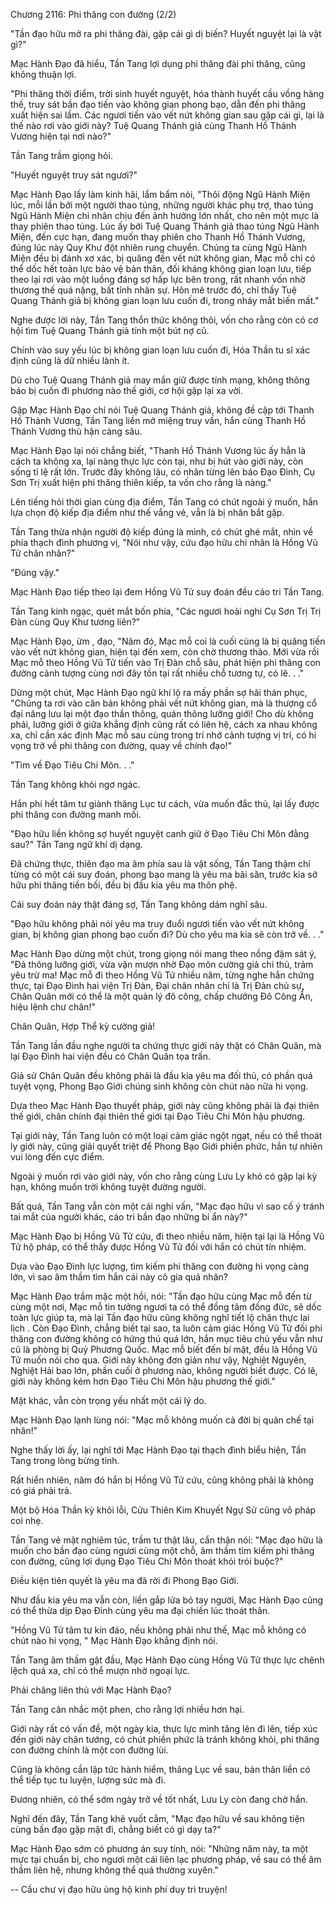 




Chương 2116: Phi thăng con đường (2/2)


"Tần đạo hữu mở ra phi thăng đài, gặp cái gì dị biến? Huyết nguyệt lại là vật gì?"

Mạc Hành Đạo đã hiểu, Tần Tang lợi dụng phi thăng đài phi thăng, cũng không thuận lợi.

"Phi thăng thời điểm, trời sinh huyết nguyệt, hóa thành huyết cầu vồng hàng thế, truy sát bần đạo tiến vào không gian phong bạo, dẫn đến phi thăng xuất hiện sai lầm. Các ngươi tiến vào vết nứt không gian sau gặp cái gì, lại là thế nào rơi vào giới này? Tuệ Quang Thánh giả cùng Thanh Hồ Thánh Vương hiện tại nơi nào?"

Tần Tang trầm giọng hỏi.

"Huyết nguyệt truy sát ngươi?"

Mạc Hành Đạo lấy làm kinh hãi, lẩm bẩm nói, "Thôi động Ngũ Hành Miện lúc, mỗi lần bởi một người thao túng, những người khác phụ trợ, thao túng Ngũ Hành Miện chi nhân chịu đến ảnh hưởng lớn nhất, cho nên một mực là thay phiên thao túng. Lúc ấy bởi Tuệ Quang Thánh giả thao túng Ngũ Hành Miện, đến cực hạn, đang muốn thay phiên cho Thanh Hồ Thánh Vương, đúng lúc này Quy Khư đột nhiên rung chuyển. Chúng ta cùng Ngũ Hành Miện đều bị đánh xơ xác, bị quăng đến vết nứt không gian, Mạc mỗ chỉ có thể dốc hết toàn lực bảo vệ bản thân, đối kháng không gian loạn lưu, tiếp theo lại rơi vào một luồng đáng sợ hấp lực bên trong, rất nhanh vốn nhờ thương thế quá nặng, bất tỉnh nhân sự. Hôn mê trước đó, chỉ thấy Tuệ Quang Thánh giả bị không gian loạn lưu cuốn đi, trong nháy mắt biến mất."

Nghe được lời này, Tần Tang thổn thức không thôi, vốn cho rằng còn có cơ hội tìm Tuệ Quang Thánh giả tính một bút nợ cũ.

Chính vào suy yếu lúc bị không gian loạn lưu cuốn đi, Hóa Thần tu sĩ xác định cũng là dữ nhiều lành ít.

Dù cho Tuệ Quang Thánh giả may mắn giữ được tính mạng, không thông báo bị cuốn đi phương nào thế giới, cơ hội gặp lại xa vời.

Gặp Mạc Hành Đạo chỉ nói Tuệ Quang Thánh giả, không đề cập tới Thanh Hồ Thánh Vương, Tần Tang liền mở miệng truy vấn, hắn cùng Thanh Hồ Thánh Vương thù hận càng sâu.

Mạc Hành Đạo lại nói chẳng biết, "Thanh Hồ Thánh Vương lúc ấy hẳn là cách ta không xa, lại nàng thực lực còn tại, như bị hút vào giới này, còn sống tỉ lệ rất lớn. Trước đây không lâu, có nhân từng lên báo Đạo Đình, Cụ Sơn Trị xuất hiện phi thăng thiên kiếp, ta vốn cho rằng là nàng."

Lên tiếng hỏi thời gian cùng địa điểm, Tần Tang có chút ngoài ý muốn, hắn lựa chọn độ kiếp địa điểm như thế vắng vẻ, vẫn là bị nhân bắt gặp.

Tần Tang thừa nhận người độ kiếp đúng là mình, có chút ghé mắt, nhìn về phía thạch đình phương vị, "Nói như vậy, cứu đạo hữu chi nhân là Hồng Vũ Tử chân nhân?"

"Đúng vậy."

Mạc Hành Đạo tiếp theo lại đem Hồng Vũ Tử suy đoán đều cáo tri Tần Tang.

Tần Tang kinh ngạc, quét mắt bốn phía, "Các ngươi hoài nghi Cụ Sơn Trị Trị Đàn cùng Quy Khư tương liên?"

Mạc Hành Đạo, ừm , đạo, "Năm đó, Mạc mỗ coi là cuối cùng là bị quăng tiến vào vết nứt không gian, hiện tại đến xem, còn chờ thương thảo. Mới vừa rồi Mạc mỗ theo Hồng Vũ Tử tiến vào Trị Đàn chỗ sâu, phát hiện phi thăng con đường cảnh tượng cùng nơi đây tồn tại rất nhiều chỗ tương tự, có lẽ. . ."

Dừng một chút, Mạc Hành Đạo ngữ khí lộ ra mấy phần sợ hãi thán phục, "Chúng ta rơi vào căn bản không phải vết nứt không gian, mà là thượng cổ đại năng lưu lại một đạo thần thông, quán thông lưỡng giới! Cho dù không phải, lưỡng giới ở giữa khẳng định cũng rất có liên hệ, cách xa nhau không xa, chỉ cần xác định Mạc mỗ sau cùng trong trí nhớ cảnh tượng vị trí, có hi vọng trở về phi thăng con đường, quay về chính đạo!"

"Tìm về Đạo Tiêu Chi Môn. . ."

Tần Tang không khỏi ngơ ngác.

Hắn phí hết tâm tư giành thăng Lục tư cách, vừa muốn đắc thủ, lại lấy được phi thăng con đường manh mối.

"Đạo hữu liền không sợ huyết nguyệt canh giữ ở Đạo Tiêu Chi Môn đằng sau?" Tần Tang ngữ khí dị dạng.

Đã chứng thực, thiên đạo ma âm phía sau là vật sống, Tần Tang thậm chí từng có một cái suy đoán, phong bạo mang là yêu ma bãi săn, trước kia sở hữu phi thăng tiền bối, đều bị đầu kia yêu ma thôn phệ.

Cái suy đoán này thật đáng sợ, Tần Tang không dám nghĩ sâu.

"Đạo hữu không phải nói yêu ma truy đuổi ngươi tiến vào vết nứt không gian, bị không gian phong bạo cuốn đi? Dù cho yêu ma kia sẽ còn trở về. . ."

Mạc Hành Đạo dừng một chút, trong giọng nói mang theo nồng đậm sát ý, "Đả thông lưỡng giới, vừa vặn mượn nhờ Đạo môn cường giả chi thủ, trảm yêu trừ ma! Mạc mỗ đi theo Hồng Vũ Tử nhiều năm, từng nghe hắn chứng thực, tại Đạo Đình hai viện Trị Đàn, Đại chân nhân chỉ là Trị Đàn chủ sự, Chân Quân mới có thể là một quản lý đô công, chấp chưởng Đô Công Ấn, hiệu lệnh chư chân!"

Chân Quân, Hợp Thể kỳ cường giả!

Tần Tang lần đầu nghe người ta chứng thực giới này thật có Chân Quân, mà lại Đạo Đình hai viện đều có Chân Quân tọa trấn.

Giả sử Chân Quân đều không phải là đầu kia yêu ma đối thủ, có phần quá tuyệt vọng, Phong Bạo Giới chúng sinh không còn chút nào nữa hi vọng.

Dựa theo Mạc Hành Đạo thuyết pháp, giới này cũng không phải là đại thiên thế giới, chân chính đại thiên thế giới tại Đạo Tiêu Chi Môn hậu phương.

Tại giới này, Tần Tang luôn có một loại cảm giác ngột ngạt, nếu có thể thoát ly giới này, cũng giải quyết triệt để Phong Bạo Giới phiền phức, hắn tự nhiên vui lòng đến cực điểm.

Ngoài ý muốn rơi vào giới này, vốn cho rằng cùng Lưu Ly khó có gặp lại kỳ hạn, không muốn trời không tuyệt đường người.

Bất quá, Tần Tang vẫn còn một cái nghi vấn, "Mạc đạo hữu vì sao cố ý tránh tai mắt của người khác, cáo tri bần đạo những bí ẩn này?"

Mạc Hành Đạo bị Hồng Vũ Tử cứu, đi theo nhiều năm, hiện tại lại là Hồng Vũ Tử hộ pháp, có thể thấy được Hồng Vũ Tử đối với hắn có chút tín nhiệm.

Dựa vào Đạo Đình lực lượng, tìm kiếm phi thăng con đường hi vọng càng lớn, vì sao âm thầm tìm hắn cái này cô gia quả nhân?

Mạc Hành Đạo trầm mặc một hồi, nói: "Tần đạo hữu cùng Mạc mỗ đến từ cùng một nơi, Mạc mỗ tin tưởng ngươi ta có thể đồng tâm đồng đức, sẽ dốc toàn lực giúp ta, mà lại Tần đạo hữu cũng không nghĩ tiết lộ chân thực lai lịch . Còn Đạo Đình, chẳng biết tại sao, ta luôn cảm giác Hồng Vũ Tử đối phi thăng con đường không có hứng thú quá lớn, hắn mục tiêu chủ yếu vẫn như cũ là phòng bị Quỷ Phương Quốc. Mạc mỗ biết đến bí mật, đều là Hồng Vũ Tử muốn nói cho qua. Giới này không đơn giản như vậy, Nghiệt Nguyên, Nghiệt Hải bao lớn, phần cuối ở phương nào, không người biết được. Có lẽ, giới này không kém hơn Đạo Tiêu Chi Môn hậu phương thế giới."

Mặt khác, vẫn còn trọng yếu nhất một cái lý do.

Mạc Hành Đạo lạnh lùng nói: "Mạc mỗ không muốn cả đời bị quản chế tại nhân!"

Nghe thấy lời ấy, lại nghĩ tới Mạc Hành Đạo tại thạch đình biểu hiện, Tần Tang trong lòng bừng tỉnh.

Rất hiển nhiên, năm đó hắn bị Hồng Vũ Tử cứu, cũng không phải là không có giá phải trả.

Một bộ Hóa Thần kỳ khôi lỗi, Cửu Thiên Kim Khuyết Ngự Sử cũng vô pháp coi nhẹ.

Tần Tang vẻ mặt nghiêm túc, trầm tư thật lâu, cẩn thận nói: "Mạc đạo hữu là muốn cho bần đạo cùng ngươi cùng một chỗ, âm thầm tìm kiếm phi thăng con đường, cũng lợi dụng Đạo Tiêu Chi Môn thoát khỏi trói buộc?"

Điều kiện tiên quyết là yêu ma đã rời đi Phong Bạo Giới.

Như đầu kia yêu ma vẫn còn, liền gắp lửa bỏ tay người, Mạc Hành Đạo cũng có thể thừa dịp Đạo Đình cùng yêu ma đại chiến lúc thoát thân.

"Hồng Vũ Tử tâm tư kín đáo, nếu không phải như thế, Mạc mỗ không có chút nào hi vọng, " Mạc Hành Đạo khẳng định nói.

Tần Tang âm thầm gật đầu, Mạc Hành Đạo cùng Hồng Vũ Tử thực lực chênh lệch quá xa, chỉ có thể mượn nhờ ngoại lực.

Phải chăng liên thủ với Mạc Hành Đạo?

Tần Tang cân nhắc một phen, cho rằng lợi nhiều hơn hại.

Giới này rất có vấn đề, một ngày kia, thực lực mình tăng lên đi lên, tiếp xúc đến giới này chân tướng, có chút phiền phức là tránh không khỏi, phi thăng con đường chính là một con đường lùi.

Cũng là không cần lập tức hành hiểm, thăng Lục về sau, bản thân liền có thể tiếp tục tu luyện, lượng sức mà đi.

Đương nhiên, có thể sớm ngày trở về tốt nhất, Lưu Ly còn đang chờ hắn.

Nghĩ đến đây, Tần Tang khẽ vuốt cằm, "Mạc đạo hữu về sau không tiện cùng bần đạo gặp mặt đi, chẳng biết có gì dạy ta?"

Mạc Hành Đạo sớm có phương án suy tính, nói: "Những năm này, ta một mực tại chuẩn bị, cho ngươi một cái liên lạc phương pháp, về sau có thể âm thầm liên hệ, nhưng không thể quá thường xuyên."

--
Cầu chư vị đạo hữu ủng hộ kinh phí duy trì truyện!




